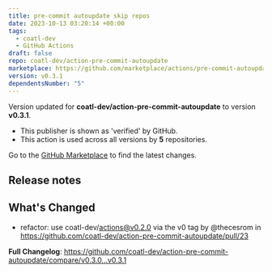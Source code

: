 ```yaml
---
title: pre-commit autoupdate skip repos
date: 2023-10-13 03:20:14 +00:00
tags:
  - coatl-dev
  - GitHub Actions
draft: false
repo: coatl-dev/action-pre-commit-autoupdate
marketplace: https://github.com/marketplace/actions/pre-commit-autoupdate-skip-repos
version: v0.3.1
dependentsNumber: "5"
---
```



Version updated for **coatl-dev/action-pre-commit-autoupdate** to version **v0.3.1**.
- This publisher is shown as 'verified' by GitHub.
- This action is used across all versions by **5** repositories.

Go to the [GitHub Marketplace](https://github.com/marketplace/actions/pre-commit-autoupdate-skip-repos) to find the latest changes.

## Release notes

## What's Changed

* refactor: use coatl-dev/actions@v0.2.0 via the v0 tag by @thecesrom in https://github.com/coatl-dev/action-pre-commit-autoupdate/pull/23


**Full Changelog**: https://github.com/coatl-dev/action-pre-commit-autoupdate/compare/v0.3.0...v0.3.1
